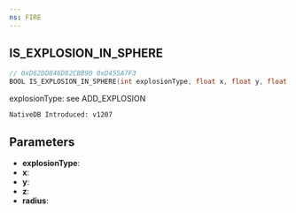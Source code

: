```yaml
---
ns: FIRE
---
```

## IS_EXPLOSION_IN_SPHERE

```c
// 0xD62DD846D82CBB90 0xD455A7F3
BOOL IS_EXPLOSION_IN_SPHERE(int explosionType, float x, float y, float z, float radius);
```

explosionType: see ADD_EXPLOSION

```
NativeDB Introduced: v1207
```

## Parameters
* **explosionType**:
* **x**:
* **y**:
* **z**:
* **radius**:
